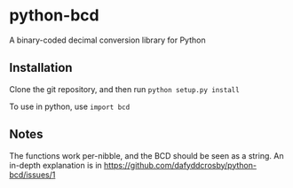 python-bcd
==========

A binary-coded decimal conversion library for Python

Installation
------------
Clone the git repository, and then run `python setup.py install`

To use in python, use `import bcd`

Notes
-----

The functions work per-nibble, and the BCD should be seen as a string. An in-depth explanation is in https://github.com/dafyddcrosby/python-bcd/issues/1
